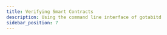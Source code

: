 ```yaml
---
title: Verifying Smart Contracts
description: Using the command line interface of gotabitd
sidebar_position: 7
---
```

